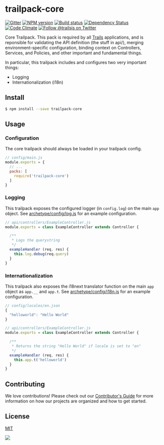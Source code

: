 # trailpack-core

[![Gitter][gitter-image]][gitter-url]
[![NPM version][npm-image]][npm-url]
[![Build status][ci-image]][ci-url]
[![Dependency Status][daviddm-image]][daviddm-url]
[![Code Climate][codeclimate-image]][codeclimate-url]
[![Follow @trailsjs on Twitter][twitter-image]][twitter-url]

Core Trailpack. This pack is required by all [Trails](http://trailsjs.io)
applications, and is reponsible for validating the API definition (the stuff in
api/), merging environment-specific configuration, binding context on
Controllers, Services, and Policies, and other important and fundamental
things.

In particular, this trailpack includes and configures two very important
things:
- Logging
- Internationalization (i18n)

## Install

```sh
$ npm install --save trailpack-core
```

## Usage

### Configuration
The core trailpack should always be loaded in your trailpack config.

```js
// config/main.js
module.exports = {
  // ...
  packs: [
    require('trailpack-core')
  ]
}
```

### Logging
This trailpack exposes the configured logger (in `config.log`) on the main `app`
object. See [archetype/config/log.js](https://github.com/trailsjs/trailpack-core/tree/master/archetype/config/log.js)
for an example configuration.

```js
// api/controllers/ExampleController.js
module.exports = class ExampleController extends Controller {

  /**
   * Logs the querystring
   */
  exampleHandler (req, res) {
    this.log.debug(req.query)
  }
}
```

### Internationalization
This trailpack also exposes the i18next translator function on the main `app`
object as `app.__` and `app.t`. See [archetype/config/i18n.js](https://github.com/trailsjs/trailpack-core/tree/master/archetype/config)
for an example configuration.

```js
// config/locales/en.json
{
  "helloworld": "Hello World"
}
```

```js
// api/controllers/ExampleController.js
module.exports = class ExampleController extends Controller {

  /**
   * Returns the string "Hello World" if locale is set to "en"
   */
  exampleHandler (req, res) {
    this.app.t('helloworld')
  }
}
```

## Contributing
We love contributions! Please check out our [Contributor's Guide](https://github.com/trailsjs/trails/blob/master/CONTRIBUTING.md) for more
information on how our projects are organized and how to get started.

## License
[MIT](https://github.com/trailsjs/trailpack-core/blob/master/LICENSE)

<img src="http://i.imgur.com/dCjNisP.png">

[npm-image]: https://img.shields.io/npm/v/trailpack-core.svg?style=flat-square
[npm-url]: https://npmjs.org/package/trailpack-core
[ci-image]: https://img.shields.io/travis/trailsjs/trailpack-core/master.svg?style=flat-square
[ci-url]: https://travis-ci.org/trailsjs/trailpack-core
[daviddm-image]: http://img.shields.io/david/trailsjs/trailpack-core.svg?style=flat-square
[daviddm-url]: https://david-dm.org/trailsjs/trailpack-core
[codeclimate-image]: https://img.shields.io/codeclimate/github/trailsjs/trailpack-core.svg?style=flat-square
[codeclimate-url]: https://codeclimate.com/github/trailsjs/trailpack-core
[gitter-image]: http://img.shields.io/badge/+%20GITTER-JOIN%20CHAT%20%E2%86%92-1DCE73.svg?style=flat-square
[gitter-url]: https://gitter.im/trailsjs/trails
[twitter-image]: https://img.shields.io/twitter/follow/trailsjs.svg?style=social
[twitter-url]: https://twitter.com/trailsjs

